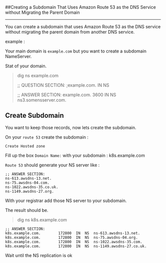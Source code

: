 ##Creating a Subdomain That Uses Amazon Route 53 as the DNS Service without Migrating the Parent Domain
<hr>

You can create a subdomain that uses Amazon Route 53 as the DNS service without migrating the parent domain from another DNS service.

example :

Your main domain is `example.com` but you want to create a subdomain NameServer.

Stat of your domain.

> dig ns example.com
> 
> ;; QUESTION SECTION:
> ;example.com.			IN	NS
> 
> ;; ANSWER SECTION:
> example.com.		3600	IN	NS	ns3.somensserver.com.

## Create Subdomain
You want to keep those records, now lets create the subdomain.

On your `route 53` create the subdomain :

`Create Hosted zone`

Fill up the box `Domain Name:` with your subdomain : k8s.example.com

`Route 53` should generate your NS server like :

```
;; ANSWER SECTION:
ns-613.awsdns-13.net.
ns-75.awsdns-04.com.
ns-1022.awsdns-35.co.uk.
ns-1149.awsdns-27.org.
```

With your registrar add those NS server to your subdomain.

The result should be.

>dig ns k8s.example.com

```
;; ANSWER SECTION:
k8s.example.com.		172800	IN	NS	ns-613.awsdns-13.net.
k8s.example.com.		172800	IN	NS	ns-75.awsdns-04.org.
k8s.example.com.		172800	IN	NS	ns-1022.awsdns-35.com.
k8s.example.com.		172800	IN	NS	ns-1149.awsdns-27.co.uk.
```

Wait until the NS replication is ok

